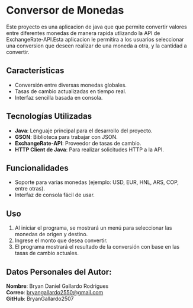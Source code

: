 # Conversor de Monedas

Este proyecto es una aplicacion de java que que permite convertir valores entre diferentes monedas de manera rapida utlizando la API de ExchangeRate-API.Esta aplicacion le permitira a los usuarios seleccionar una conversion que deseen realizar de una moneda a otra, y la cantidad a convertir.


## Características
- Conversión entre diversas monedas globales.
- Tasas de cambio actualizadas en tiempo real.
- Interfaz sencilla basada en consola.

## Tecnologías Utilizadas
- **Java**: Lenguaje principal para el desarrollo del proyecto.
- **GSON**: Biblioteca para trabajar con JSON.
- **ExchangeRate-API**: Proveedor de tasas de cambio.
- **HTTP Client de Java**: Para realizar solicitudes HTTP a la API.

## Funcionalidades
- Soporte para varias monedas (ejemplo: USD, EUR, HNL, ARS, COP, entre otras).
- Interfaz de consola fácil de usar.

## Uso
1. Al iniciar el programa, se mostrará un menú para seleccionar las monedas de origen y destino.
2. Ingrese el monto que desea convertir.
3. El programa mostrará el resultado de la conversión con base en las tasas de cambio actuales.

## Datos Personales del Autor:
 **Nombre**: Bryan Daniel Gallardo Rodrigues  
 **Correo**: bryangallardo2550@gmail.com  
 **GitHub**: BryanGallardo2507  



